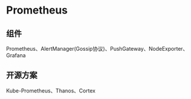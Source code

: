 # Prometheus

## 组件
Prometheus、AlertManager(Gossip协议)、PushGateway、NodeExporter、Grafana

## 开源方案
Kube-Prometheus、Thanos、Cortex
